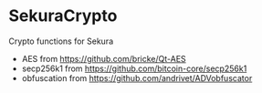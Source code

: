 # SekuraCrypto
Crypto functions for Sekura

- AES from https://github.com/bricke/Qt-AES
- secp256k1 from https://github.com/bitcoin-core/secp256k1
- obfuscation from https://github.com/andrivet/ADVobfuscator
